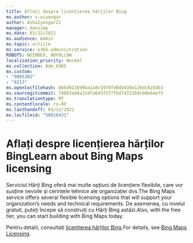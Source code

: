 ```yaml
---
title: Aflați despre licențierea hărților Bing
ms.author: v-aiyengar
author: AshaIyengar21
manager: dansimp
ms.date: 03/12/2021
ms.audience: Admin
ms.topic: article
ms.service: o365-administration
ROBOTS: NOINDEX, NOFOLLOW
localization_priority: Normal
ms.collection: Adm_O365
ms.custom:
- "9005302"
- "9213"
ms.openlocfilehash: 466d922699ba1a0c1978fd0dbd38e126dc025db3
ms.sourcegitcommit: 74663ad4a32dfa643f377fbd74151bdcb0e6ee75
ms.translationtype: MT
ms.contentlocale: ro-RO
ms.lasthandoff: 03/12/2021
ms.locfileid: "50816431"
---
```

# <a name="learn-about-bing-maps-licensing"></a><span data-ttu-id="ee05a-102">Aflați despre licențierea hărților Bing</span><span class="sxs-lookup"><span data-stu-id="ee05a-102">Learn about Bing Maps licensing</span></span>

<span data-ttu-id="ee05a-103">Serviciul Hărți Bing oferă mai multe opțiuni de licențiere flexibile, care vor susține nevoile și cerințele tehnice ale organizației dvs.</span><span class="sxs-lookup"><span data-stu-id="ee05a-103">The Bing Maps service offers several flexible licensing options that will support your organization’s needs and technical requirements.</span></span> <span data-ttu-id="ee05a-104">De asemenea, cu nivelul gratuit, puteți începe să construiți cu Hărți Bing astăzi.</span><span class="sxs-lookup"><span data-stu-id="ee05a-104">Also, with the free tier, you can start building with Bing Maps today.</span></span>

<span data-ttu-id="ee05a-105">Pentru detalii, consultați [licențierea hărților Bing](https://go.microsoft.com/fwlink/?linkid=2150203).</span><span class="sxs-lookup"><span data-stu-id="ee05a-105">For details, see [Bing Maps Licensing](https://go.microsoft.com/fwlink/?linkid=2150203).</span></span>
